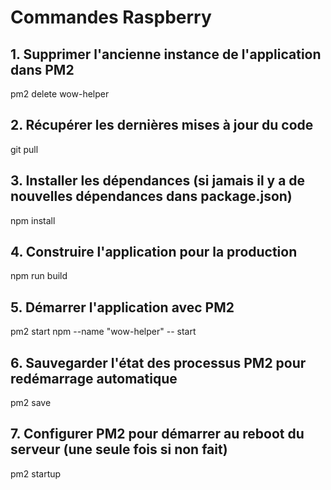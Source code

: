 # Commandes Raspberry

## 1. Supprimer l'ancienne instance de l'application dans PM2

pm2 delete wow-helper

## 2. Récupérer les dernières mises à jour du code

git pull

## 3. Installer les dépendances (si jamais il y a de nouvelles dépendances dans package.json)

npm install

## 4. Construire l'application pour la production

npm run build

## 5. Démarrer l'application avec PM2

pm2 start npm --name "wow-helper" -- start

## 6. Sauvegarder l'état des processus PM2 pour redémarrage automatique

pm2 save

## 7. Configurer PM2 pour démarrer au reboot du serveur (une seule fois si non fait)

pm2 startup
